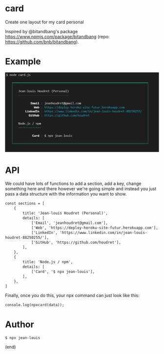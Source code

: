 # card

Create one layout for my card personal

Inspired by @bitandbang's package https://www.npmjs.com/package/bitandbang (repo: https://github.com/bnb/bitandbang).

# Example

<img src="card.png" alt="card"/>

# API

We could have lots of functions to add a section, add a key, change something here and there however we're going simple and instead you just pass a data structure with the information you want to show.

```
const sections = [
    {
        title: 'Jean-louis Houdret (Personal)',
        details: [
            ['Email', 'jeanhoudret@gmail.com'],
            ['Web', 'https://deploy-heroku-site-futur.herokuapp.com'],
            ['LinkedIn', 'https://www.linkedin.com/in/jean-louis-houdret-88250255/'],
            ['GitHub', 'https://github.com/houdret'],
        ],
    },
    {
        title: 'Node.js / npm',
        details: [
            ['Card', '$ npx jean-louis'],
        ],
    },
]
```
Finally, once you do this, your npx command can just look like this:
```
console.log(npxcard(data));

```
# Author

```
$ npx jean-louis

```
(end)
